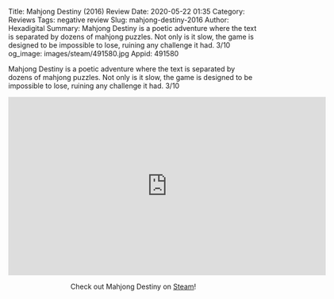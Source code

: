 Title: Mahjong Destiny (2016) Review
Date: 2020-05-22 01:35
Category: Reviews
Tags: negative review
Slug: mahjong-destiny-2016
Author: Hexadigital
Summary: Mahjong Destiny is a poetic adventure where the text is separated by dozens of mahjong puzzles. Not only is it slow, the game is designed to be impossible to lose, ruining any challenge it had. 3/10
og_image: images/steam/491580.jpg
Appid: 491580

Mahjong Destiny is a poetic adventure where the text is separated by dozens of mahjong puzzles. Not only is it slow, the game is designed to be impossible to lose, ruining any challenge it had. 3/10

<center><iframe src="https://www.youtube.com/embed/Lvc94h9fy8k?feature=oembed" allow="accelerometer; autoplay; encrypted-media; gyroscope; picture-in-picture" width="640" height="360" frameborder="0"></iframe>

Check out Mahjong Destiny on [Steam](https://store.steampowered.com/app/491580/?curator_clanid=34633900)!</center>
